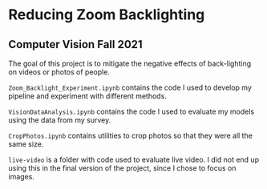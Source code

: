 # Reducing Zoom Backlighting
## Computer Vision Fall 2021

The goal of this project is to mitigate the negative effects of back-lighting on videos or photos of people. 

`Zoom_Backlight_Experiment.ipynb` contains the code I used to develop my pipeline and experiment with different methods. 

`VisionDataAnalysis.ipynb` contains the code I used to evaluate my models using the data from my survey.

`CropPhotos.ipynb` contains utilities to crop photos so that they were all the same size.

`live-video` is a folder with code used to evaluate live video. I did not end up using this in the final version of the project, since I chose to focus on images. 
